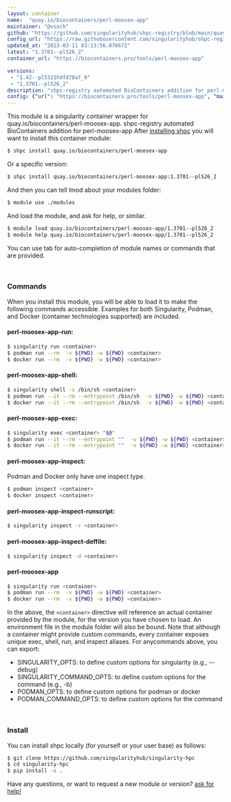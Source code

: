 ```yaml
---
layout: container
name:  "quay.io/biocontainers/perl-moosex-app"
maintainer: "@vsoch"
github: "https://github.com/singularityhub/shpc-registry/blob/main/quay.io/biocontainers/perl-moosex-app/container.yaml"
config_url: "https://raw.githubusercontent.com/singularityhub/shpc-registry/main/quay.io/biocontainers/perl-moosex-app/container.yaml"
updated_at: "2023-03-11 03:13:56.076672"
latest: "1.3701--pl526_2"
container_url: "https://biocontainers.pro/tools/perl-moosex-app"

versions:
 - "1.42--pl5321hdfd78af_0"
 - "1.3701--pl526_2"
description: "shpc-registry automated BioContainers addition for perl-moosex-app"
config: {"url": "https://biocontainers.pro/tools/perl-moosex-app", "maintainer": "@vsoch", "description": "shpc-registry automated BioContainers addition for perl-moosex-app", "latest": {"1.3701--pl526_2": "sha256:06b63a3f8c024c61a0af0beee7da67a93343a0f6df474ad8166822745970099e"}, "tags": {"1.42--pl5321hdfd78af_0": "sha256:401759371036b24bf55e455a8e52ff45e261baddab52c7105a91c66af949984b", "1.3701--pl526_2": "sha256:06b63a3f8c024c61a0af0beee7da67a93343a0f6df474ad8166822745970099e"}, "docker": "quay.io/biocontainers/perl-moosex-app"}
---
```


This module is a singularity container wrapper for quay.io/biocontainers/perl-moosex-app.
shpc-registry automated BioContainers addition for perl-moosex-app
After [installing shpc](#install) you will want to install this container module:


```bash
$ shpc install quay.io/biocontainers/perl-moosex-app
```

Or a specific version:

```bash
$ shpc install quay.io/biocontainers/perl-moosex-app:1.3701--pl526_2
```

And then you can tell lmod about your modules folder:

```bash
$ module use ./modules
```

And load the module, and ask for help, or similar.

```bash
$ module load quay.io/biocontainers/perl-moosex-app/1.3701--pl526_2
$ module help quay.io/biocontainers/perl-moosex-app/1.3701--pl526_2
```

You can use tab for auto-completion of module names or commands that are provided.

<br>

### Commands

When you install this module, you will be able to load it to make the following commands accessible.
Examples for both Singularity, Podman, and Docker (container technologies supported) are included.

#### perl-moosex-app-run:

```bash
$ singularity run <container>
$ podman run --rm  -v ${PWD} -w ${PWD} <container>
$ docker run --rm  -v ${PWD} -w ${PWD} <container>
```

#### perl-moosex-app-shell:

```bash
$ singularity shell -s /bin/sh <container>
$ podman run --it --rm --entrypoint /bin/sh  -v ${PWD} -w ${PWD} <container>
$ docker run --it --rm --entrypoint /bin/sh  -v ${PWD} -w ${PWD} <container>
```

#### perl-moosex-app-exec:

```bash
$ singularity exec <container> "$@"
$ podman run --it --rm --entrypoint ""  -v ${PWD} -w ${PWD} <container> "$@"
$ docker run --it --rm --entrypoint ""  -v ${PWD} -w ${PWD} <container> "$@"
```

#### perl-moosex-app-inspect:

Podman and Docker only have one inspect type.

```bash
$ podman inspect <container>
$ docker inspect <container>
```

#### perl-moosex-app-inspect-runscript:

```bash
$ singularity inspect -r <container>
```

#### perl-moosex-app-inspect-deffile:

```bash
$ singularity inspect -d <container>
```



#### perl-moosex-app

```bash
$ singularity run <container>
$ podman run --rm  -v ${PWD} -w ${PWD} <container>
$ docker run --rm  -v ${PWD} -w ${PWD} <container>
```


In the above, the `<container>` directive will reference an actual container provided
by the module, for the version you have chosen to load. An environment file in the
module folder will also be bound. Note that although a container
might provide custom commands, every container exposes unique exec, shell, run, and
inspect aliases. For anycommands above, you can export:

 - SINGULARITY_OPTS: to define custom options for singularity (e.g., --debug)
 - SINGULARITY_COMMAND_OPTS: to define custom options for the command (e.g., -b)
 - PODMAN_OPTS: to define custom options for podman or docker
 - PODMAN_COMMAND_OPTS: to define custom options for the command

<br>

### Install

You can install shpc locally (for yourself or your user base) as follows:

```bash
$ git clone https://github.com/singularityhub/singularity-hpc
$ cd singularity-hpc
$ pip install -e .
```

Have any questions, or want to request a new module or version? [ask for help!](https://github.com/singularityhub/singularity-hpc/issues)